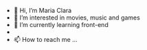 - 👋 Hi, I’m Maria Clara
- 👀 I’m interested in movies, music and games
- 🌱 I’m currently learning front-end
-
- 📫 How to reach me ...

<!---
MariaClr/MariaClr is a ✨ special ✨ repository because its `README.md` (this file) appears on your GitHub profile.
You can click the Preview link to take a look at your changes.
--->
